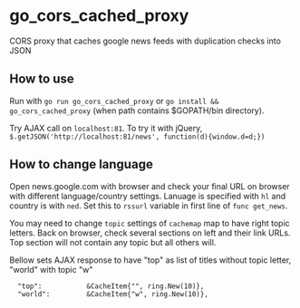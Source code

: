# go_cors_cached_proxy
CORS proxy that caches google news feeds with duplication checks into JSON

## How to use
  Run with `go run go_cors_cached_proxy` or `go install && go_cors_cached_proxy` (when path contains $GOPATH/bin directory).

  Try AJAX call on `localhost:81`. To try it with jQuery, `$.getJSON('http://localhost:81/news', function(d){window.d=d;})`

## How to change language
  Open news.google.com with browser and check your final URL on browser with different language/country settings.
  Lanuage is specified with `hl` and country is with `ned`.
  Set this to `rssurl` variable in first line of `func get_news`.

  You may need to change `topic` settings of `cachemap` map to have right topic letters.
  Back on browser, check several sections on left and their link URLs.
  Top section will not contain any topic but all others will.

  Bellow sets AJAX response to have "top" as list of titles without topic letter, "world" with topic "w"
  ```
    "top":           &CacheItem{"", ring.New(10)},
    "world":         &CacheItem{"w", ring.New(10)},
  ```
